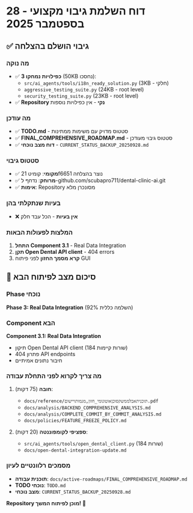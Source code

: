 # דוח השלמת גיבוי מקצועי - 28 בספטמבר 2025

## ✅ **גיבוי הושלם בהצלחה**

### **מה נוקה**
- ✅ **3 כפילויות נמחקו** (50KB נחסכו):
  * `src/ai_agents/tools/i18n_ready_solution.py` (3KB - חלקי)
  * `aggressive_testing_suite.py` (24KB - root level)
  * `security_testing_suite.py` (23KB - root level)
- ✅ **Repository נקי** - אין כפילויות נוספות

### **מה עודכן**
- ✅ **TODO.md** - סטטוס מדויק עם משימות ממתינות
- ✅ **FINAL_COMPREHENSIVE_ROADMAP.md** - סטטוס גיבוי מעודכן
- ✅ **דוח מצב נוכחי** - `CURRENT_STATUS_BACKUP_20250928.md`

### **סטטוס גיבוי**
- ✅ **מקומי**: קומיט 21f6651 נוצר בהצלחה
- ✅ **מרוחק**: נדחף ל-github.com/scubapro711/dental-clinic-ai.git
- ✅ **אימות**: Repository מסונכרן מלא

### **בעיות שנתקלתי בהן**
- ❌ **אין בעיות** - הכל עבד חלק

### **המלצות לפעולות הבאות**
1. **התחל Component 3.1** - Real Data Integration
2. **תקן Open Dental API client** - 404 errors
3. **קרא מסמך החזון** לפני פיתוח GUI

## 🎯 **סיכום מצב לפיתוח הבא**

### **Phase נוכחי**
**Phase 3: Real Data Integration** (92% השלמה כללית)

### **Component הבא**
**Component 3.1: Real Data Integration**
- תיקון Open Dental API client (184 שורות קיימות)
- פתרון 404 API endpoints
- חיבור נתונים אמיתיים

### **מה צריך לקרוא לפני התחלת עבודה**
1. **חובה** (75 דקות):
   - `docs/reference/תוכניתאבלממשקסוכןאוטונומי_חזון,מגמותויישום.pdf`
   - `docs/analysis/BACKEND_COMPREHENSIVE_ANALYSIS.md`
   - `docs/analysis/COMPLETE_COMMIT_BY_COMMIT_ANALYSIS.md`
   - `docs/policies/FEATURE_FREEZE_POLICY.md`

2. **ספציפי לקומפוננטה** (20 דקות):
   - `src/ai_agents/tools/open_dental_client.py` (184 שורות)
   - `docs/open-dental-integration-update.md`

### **מסמכים רלוונטיים לעיון**
- **תוכנית עבודה**: `docs/active-roadmaps/FINAL_COMPREHENSIVE_ROADMAP.md`
- **TODO נוכחי**: `TODO.md`
- **מצב נוכחי**: `CURRENT_STATUS_BACKUP_20250928.md`

**Repository מוכן לפיתוח המשך! 🚀**
